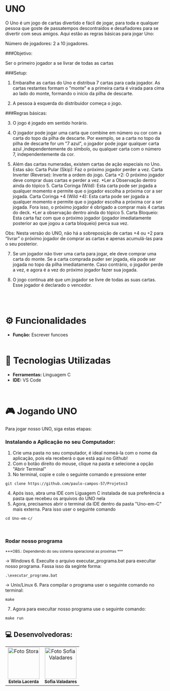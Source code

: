# UNO
O Uno é um jogo de cartas divertido e fácil de jogar, para toda e qualquer pessoa que goste de passatempos descontraídos e desafiadores para se divertir com seus amigos. Aqui estão as regras básicas para jogar Uno:

Número de jogadores: 2 a 10 jogadores.

###Objetivo:

Ser o primeiro jogador a se livrar de todas as cartas

###Setup:  

1. Embaralhe as cartas do Uno e distribua 7 cartas para cada jogador. As cartas restantes formam o "monte" e a primeira carta é virada para cima ao lado do monte, formando o início da pilha de descarte.

2. A pessoa à esquerda do distribuidor começa o jogo.

###Regras básicas:

3. O jogo é jogado em sentido horário.

4. O jogador pode jogar uma carta que combine em número ou cor com a carta do topo da pilha de descarte. Por exemplo, se a carta no topo da pilha de descarte for um "7 azul", o jogador pode jogar qualquer carta azul ,independentemente do símbolo, ou qualquer carta com o número 7, independentemente da cor.

5. Além das cartas numeradas, existem cartas de ação especiais no Uno. Estas são:
   Carta Pular (Skip): Faz o próximo jogador perder a vez.
   Carta Inverter (Reverse): Inverte a ordem do jogo.
   Carta +2: O próximo jogador deve comprar duas cartas e perder a vez. *Ler a Observação dentro ainda do tópico 5.
   Carta Coringa (Wild): Esta carta pode ser jogada a qualquer momento e permite que o jogador escolha a próxima     cor a ser jogada.
   Carta Coringa +4 (Wild +4):  Esta carta pode ser jogada a qualquer momento e permite que o jogador escolha a        próxima cor a ser jogada. Fora isso, o próximo jogador é obrigado a comprar mais 4 cartas do deck. *Ler a           observação dentro ainda do tópico 5.
   Carta Bloqueio: Esta carta faz com que o próximo jogador (jogador imediatamente posterior ao que jogou a carta      bloqueio) perca sua vez.

Obs: Nesta versão do UNO, não há a sobreposição de cartas +4 ou +2 para “livrar” o próximo jogador de comprar as cartas e apenas acumulá-las para o seu posterior. 

7. Se um jogador não tiver uma carta para jogar, ele deve comprar uma carta do monte. Se a carta comprada puder ser jogada, ela pode ser jogada no topo da pilha imediatamente. Caso contrário, o jogador perde a vez, e agora é a vez do próximo jogador fazer sua jogada. 

8. O jogo continua até que um jogador se livre de todas as suas cartas. Esse jogador é declarado o vencedor.

<br></br>

# ⚙️ Funcionalidades

- <b>Função:</b> Escrever funcoes
<br></br>

# 💾 Tecnologias Utilizadas

- <b>Ferramentas:</b> Linguagem C
- <b>IDE:</b> VS Code

<br>

# 🎮 Jogando UNO
Para jogar nosso UNO, siga estas etapas:<br>
### Instalando a Aplicação no seu Computador:

1. Crie uma pasta no seu computador, é ideal nomeá-la com o nome da aplicação, pois ela receberá o que está aqui no Github!
2. Com o botão direito do mouse, clique na pasta e selecione a opção "Abrir Terminal"
3. No terminal, copie e cole o seguinte comando e pressione enter
<dt> 
  
    git clone https://github.com/paulo-campos-57/Projetos3

</dt>

4. Após isso, abra uma IDE com Liguagem C instalada de sua preferência a pasta que recebeu os arquivos do UNO nela
5. Agora, precisamos abrir o terminal da IDE dentro da pasta "Uno-em-C" mais externa. Para isso user o seguinte comando
<dt> 
  
    cd Uno-em-c/

</dt>

<br>

### Rodar nosso programa
<sub>***OBS.: Dependendo do seu sistema operacional as proximas ***</sub>

-> Windows
6. Execulte o arquivo executar_programa.bat para execultar nosso programa. Fassa isso da seginte forma:
<dt> 
  
    .\executar_programa.bat

</dt>

-> Unix/Linux
6. Para compilar o programa user o seguinte comando no terminal:
<dt> 
  
    make

</dt>

7. Agora para execultar nosso programa use o seguinte comando:
<dt> 
  
    make run

</dt>

## 💻 Desenvolvedoras:
<table>
  <tr>
    <td align="center">
      <a href="https://github.com/EstelaLacerda">
        <img src="https://avatars.githubusercontent.com/u/117921412?v=4" width="100px;" alt="Foto Stora"/><br>
        <sub>
          <b>Estela Lacerda</b>
        </sub>
      </a>
    </td>
    <td align="center">
      <a href="https://github.com/SofiaValadares">
        <img src="https://avatars.githubusercontent.com/u/113111708?v=4" width="100px;" alt="Foto Sofia Valadares"/><br>
        <sub>
          <b>Sofia Valadares</b>
        </sub>
      </a>
    </td>
</table>
<br></br>
